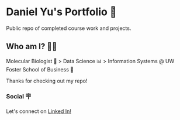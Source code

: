 # Daniel Yu's Portfolio 📂
Public repo of completed course work and projects.



## Who am I? 👨‍💻
Molecular Biologist 🧬 > Data Science 📊 > Information Systems @ UW Foster School of Business 🎒

Thanks for checking out my repo!



### Social 🪧
Let's connect on [Linked In!](https://www.linkedin.com/in/dannyuu/)
